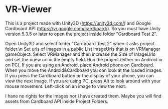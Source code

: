 # VR-Viewer

This is a project made with Unity3D (https://unity3d.com/) and Google Cardboard API (https://vr.google.com/cardboard/). So you must have Unity version 5.3.5 or later to open the project inside folder "Cardboard Test 2".

Open Unity3D and select folder "Cardboard Test 2" when it asks project folder.\n
Set urls of images in a public List ImageUrls that is on VRManager gameObject. Select VRManager and then increase the Size of ImageUrls and set the nuew url in the empty field.
Run the project (either on Android or on PC).
If you are using an Android, place Android phone on Cardboard. When you move the Android&Cardboard you can look at the loaded images. If you press the Cardboard button or the display of your phone, you can view the next image.
If you are using PC, press Alt to look around with your mouse movement. Left-click on an image to view the next.

I hane no rights for the images nor I have created them. Maybe you will find assets from Cardboard API inside Project Folders.
